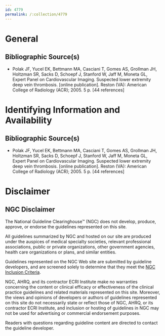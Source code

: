 ```yaml
---
id: 4779
permalink: /:collection/4779
---
```


# General

## Bibliographic Source(s)

- Polak JF, Yucel EK, Bettmann MA, Casciani T, Gomes AS, Grollman JH, Holtzman SR, Sacks D, Schoepf J, Stanford W, Jaff M, Moneta GL, Expert Panel on Cardiovascular Imaging. Suspected lower extremity deep vein thrombosis. [online publication]. Reston (VA): American College of Radiology (ACR); 2005. 5 p. [44 references]

# Identifying Information and Availability

## Bibliographic Source(s)

- Polak JF, Yucel EK, Bettmann MA, Casciani T, Gomes AS, Grollman JH, Holtzman SR, Sacks D, Schoepf J, Stanford W, Jaff M, Moneta GL, Expert Panel on Cardiovascular Imaging. Suspected lower extremity deep vein thrombosis. [online publication]. Reston (VA): American College of Radiology (ACR); 2005. 5 p. [44 references]

# Disclaimer

## NGC Disclaimer

The National Guideline Clearinghouse™ (NGC) does not develop, produce, approve, or endorse the guidelines represented on this site.

All guidelines summarized by NGC and hosted on our site are produced under the auspices of medical specialty societies, relevant professional associations, public or private organizations, other government agencies, health care organizations or plans, and similar entities.

Guidelines represented on the NGC Web site are submitted by guideline developers, and are screened solely to determine that they meet the [NGC Inclusion Criteria](/help-and-about/summaries/inclusion-criteria).

NGC, AHRQ, and its contractor ECRI Institute make no warranties concerning the content or clinical efficacy or effectiveness of the clinical practice guidelines and related materials represented on this site. Moreover, the views and opinions of developers or authors of guidelines represented on this site do not necessarily state or reflect those of NGC, AHRQ, or its contractor ECRI Institute, and inclusion or hosting of guidelines in NGC may not be used for advertising or commercial endorsement purposes.

Readers with questions regarding guideline content are directed to contact the guideline developer.

